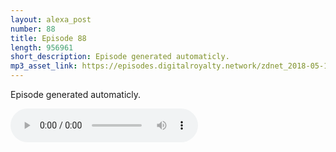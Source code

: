 ```yaml
---
layout: alexa_post
number: 88
title: Episode 88
length: 956961
short_description: Episode generated automaticly.
mp3_asset_link: https://episodes.digitalroyalty.network/zdnet_2018-05-10_01-00-04.mp3
---
```


Episode generated automaticly.

<audio controls>
    <source src="{{ page.mp3_asset_link }}" type="audio/mpeg">
</audio>